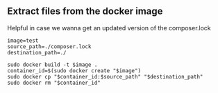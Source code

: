 ## Extract files from the docker image

Helpful in case we wanna get an updated version of the composer.lock

```
image=test
source_path=./composer.lock
destination_path=./

sudo docker build -t $image .
container_id=$(sudo docker create "$image")
sudo docker cp "$container_id:$source_path" "$destination_path"
sudo docker rm "$container_id"
```
